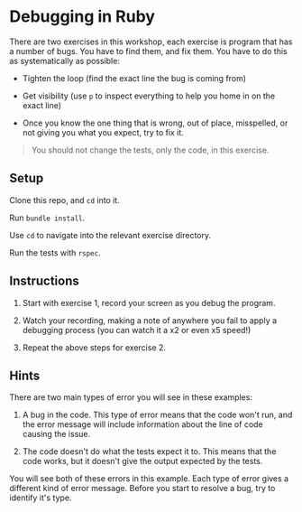 # Debugging in Ruby

There are two exercises in this workshop, each exercise is program that has a number of bugs. You have to find them, and fix them. You have to do this as systematically as possible:

- Tighten the loop (find the exact line the bug is coming from)

- Get visibility (use `p` to inspect everything to help you home in on the exact line)

- Once you know the one thing that is wrong, out of place, misspelled, or not giving you what you expect, try to fix it.

> You should not change the tests, only the code, in this exercise.

## Setup

Clone this repo, and `cd` into it.

Run `bundle install`.

Use `cd` to navigate into the relevant exercise directory.

Run the tests with `rspec`.

## Instructions

1. Start with exercise 1, record your screen as you debug the program.

2. Watch your recording, making a note of anywhere you fail to apply a debugging process (you can watch it a x2 or even x5 speed!)

3. Repeat the above steps for exercise 2.

## Hints

There are two main types of error you will see in these examples:

1. A bug in the code. This type of error means that the code won't run, and the error message will include information about the line of code causing the issue.

2. The code doesn't do what the tests expect it to. This means that the code works, but it doesn't give the output expected by the tests.

You will see both of these errors in this example. Each type of error gives a different kind of error message. Before you start to resolve a bug, try to identify it's type.
